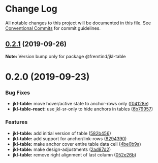 # Change Log

All notable changes to this project will be documented in this file.
See [Conventional Commits](https://conventionalcommits.org) for commit guidelines.

## [0.2.1](https://github.com/fremtind/jokul/compare/@fremtind/jkl-table@0.2.0...@fremtind/jkl-table@0.2.1) (2019-09-26)

**Note:** Version bump only for package @fremtind/jkl-table





# 0.2.0 (2019-09-23)


### Bug Fixes

* **jkl-table:** move hover/active state to anchor-rows only ([f04128e](https://github.com/fremtind/jokul/commit/f04128e))
* **jkl-table-react:** use jkl-sr-only to hide anchors in tables ([6b79957](https://github.com/fremtind/jokul/commit/6b79957))


### Features

* **jkl-table:** add initial version of table ([582b456](https://github.com/fremtind/jokul/commit/582b456))
* **jkl-table:** add support for anchor/link-rows ([8294390](https://github.com/fremtind/jokul/commit/8294390))
* **jkl-table:** make anchor cover entire table data cell ([4be0b9a](https://github.com/fremtind/jokul/commit/4be0b9a))
* **jkl-table:** make design-adjustments ([2ad87d2](https://github.com/fremtind/jokul/commit/2ad87d2))
* **jkl-table:** remove right alignment of last column ([052e26b](https://github.com/fremtind/jokul/commit/052e26b))
